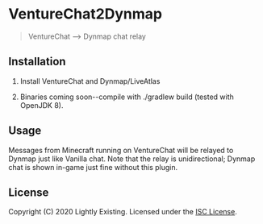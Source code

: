 # VentureChat2Dynmap

> VentureChat --> Dynmap chat relay

## Installation

1. Install VentureChat and Dynmap/LiveAtlas

2. Binaries coming soon--compile with ./gradlew build (tested with OpenJDK 8).

## Usage

Messages from Minecraft running on VentureChat will be relayed to Dynmap just like Vanilla chat.
Note that the relay is unidirectional; Dynmap chat is shown in-game just fine without this plugin.

## License

Copyright (C) 2020 Lightly Existing. Licensed under the [ISC License](/LICENSE).
